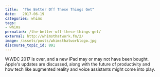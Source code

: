 ```yaml
---
title:  "The Better Off These Things Get"
date:   2017-06-19
categories: whims
tags:
- whims
permalink: /the-better-off-these-things-get/
external: http://whimsthatwork.fm/2/
image: /assets/posts/whimsthatworklogo.jpg
discourse_topic_id: 891
---
```

WWDC 2017 is over, and a new iPad may or may not have been bought. Apple's updates are discussed, along with the future of productivity and how tech like augmented reality and voice assistants might come into play.
<!--more-->